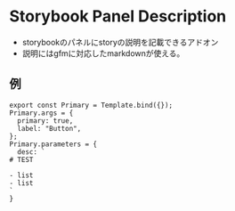 # Storybook Panel Description

- storybookのパネルにstoryの説明を記載できるアドオン
- 説明にはgfmに対応したmarkdownが使える。

## 例

```tsx
export const Primary = Template.bind({});
Primary.args = {
  primary: true,
  label: "Button",
};
Primary.parameters = {
  desc: `
# TEST

- list
- list
`
}
```